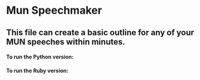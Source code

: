 # Mun Speechmaker

## This file can create a basic outline for any of your MUN speeches within minutes.

#### To run the Python version:

#### To run the Ruby version:
